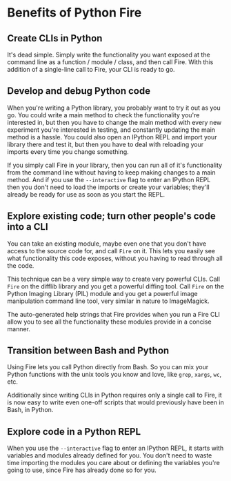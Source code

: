 # Benefits of Python Fire

<a name="simple-cli"></a>

## Create CLIs in Python

It's dead simple. Simply write the functionality you want exposed at the command line as a function / module / class,
and then call Fire. With this addition of a single-line call to Fire, your CLI is ready to go.

<a name="debugging"></a>

## Develop and debug Python code

When you're writing a Python library, you probably want to try it out as you go. You could write a main method to check
the functionality you're interested in, but then you have to change the main method with every new experiment you're
interested in testing, and constantly updating the main method is a hassle. You could also open an IPython REPL and
import your library there and test it, but then you have to deal with reloading your imports every time you change
something.

If you simply call Fire in your library, then you can run all of it's functionality from the command line without having
to keep making changes to a main method. And if you use the `--interactive` flag to enter an IPython REPL then you don't
need to load the imports or create your variables; they'll already be ready for use as soon as you start the REPL.

<a name="exploring"></a>

## Explore existing code; turn other people's code into a CLI

You can take an existing module, maybe even one that you don't have access to the source code for, and call `Fire` on
it. This lets you easily see what functionality this code exposes, without you having to read through all the code.

This technique can be a very simple way to create very powerful CLIs. Call
`Fire` on the difflib library and you get a powerful diffing tool. Call `Fire`
on the Python Imaging Library (PIL) module and you get a powerful image manipulation command line tool, very similar in
nature to ImageMagick.

The auto-generated help strings that Fire provides when you run a Fire CLI allow you to see all the functionality these
modules provide in a concise manner.

<a name="bash"></a>

## Transition between Bash and Python

Using Fire lets you call Python directly from Bash. So you can mix your Python functions with the unix tools you know
and love, like `grep`, `xargs`, `wc`, etc.

Additionally since writing CLIs in Python requires only a single call to Fire, it is now easy to write even one-off
scripts that would previously have been in Bash, in Python.

<a name="repl"></a>

## Explore code in a Python REPL

When you use the `--interactive` flag to enter an IPython REPL, it starts with variables and modules already defined for
you. You don't need to waste time importing the modules you care about or defining the variables you're going to use,
since Fire has already done so for you.
